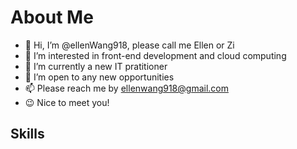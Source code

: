 # About Me
- 👋 Hi, I’m @ellenWang918, please call me Ellen or Zi
- 👀 I’m interested in front-end development and cloud computing
- 🌱 I’m currently a new IT pratitioner
- 💞️ I’m open to any new opportunities
- 📫 Please reach me by ellenwang918@gmail.com
- 😉 Nice to meet you!

## Skills

<!---
ellenWang918/ellenWang918 is a ✨ special ✨ repository because its `README.md` (this file) appears on your GitHub profile.
You can click the Preview link to take a look at your changes.
--->

